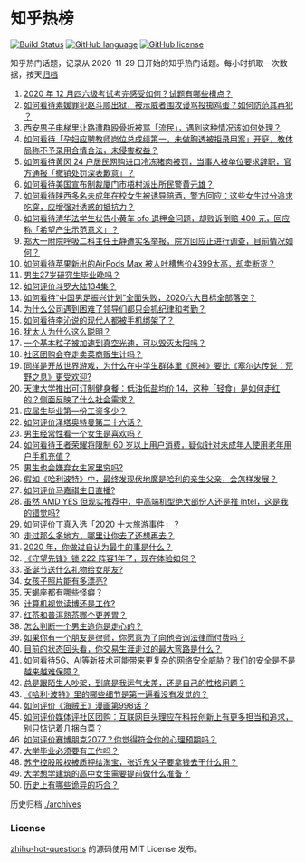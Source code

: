# 知乎热榜
[![Build Status](https://github.com/ToWeLong/zhihu-hot-questions/workflows/CI/badge.svg)](https://github.com/ToWeLong/zhihu-hot-questions/actions)
[![GitHub language](https://img.shields.io/badge/language-golang-orange.svg)](https://golang.org/)
[![GitHub license](https://img.shields.io/github/license/ToWeLong/zhihu-hot-questions)](https://github.com/ToWeLong/zhihu-hot-questions/blob/main/LICENSE)

知乎热门话题，记录从 2020-11-29 日开始的知乎热门话题。每小时抓取一次数据，按天[归档](./archives)

<!-- BEGIN -->

1. [2020 年 12 月四六级考试考完感受如何？试题有哪些槽点？](https://www.zhihu.com/question/434463391)
1. [如何看待素媛罪犯赵斗顺出狱，被示威者围攻谩骂投掷鸡蛋？如何防范其再犯 ？](https://www.zhihu.com/question/434463282)
1. [西安男子电梯里让路遭群殴骨折被骂「流民」，遇到这种情况该如何处理？](https://www.zhihu.com/question/434157259)
1. [如何看待「孕妇应聘教师岗位总成绩第一，未做胸透被拒录用案」开庭，教体局称不予录用合情合法，未侵害权益？](https://www.zhihu.com/question/434376977)
1. [如何看待黄冈 24 户居民网购进口冷冻猪肉被罚，当事人被单位要求辞职，官方通报「撤销处罚深表歉意」？](https://www.zhihu.com/question/434428147)
1. [如何看待美国宣布制裁厦门市梧村派出所民警黄元雄？](https://www.zhihu.com/question/434376954)
1. [如何看待陕西多名未成年在校女生被诱导陪酒，警方回应：这些女生过分追求吃穿，应增强对诱惑的抵抗力？](https://www.zhihu.com/question/434326701)
1. [如何看待清华法学生状告小黄车 ofo 退押金问题，却败诉倒赔 400 元，回应称「希望产生示范意义」？](https://www.zhihu.com/question/434207689)
1. [郑大一附院呼吸二科主任王静遭实名举报，院方回应正进行调查，目前情况如何？](https://www.zhihu.com/question/434360025)
1. [如何看待苹果新出的AirPods Max 被人吐槽售价4399太高，却卖断货？](https://www.zhihu.com/question/433995186)
1. [男生27岁研究生毕业晚吗？](https://www.zhihu.com/question/429101715)
1. [如何评价斗罗大陆134集？](https://www.zhihu.com/question/433566197)
1. [如何看待“中国男足振兴计划”全面失败，2020六大目标全部落空？](https://www.zhihu.com/question/434286196)
1. [为什么公司遇到困难了领导们都只会抓纪律和考勤？](https://www.zhihu.com/question/432303634)
1. [如何看待李沁说的现代人都被手机绑架了？](https://www.zhihu.com/question/434357103)
1. [犹太人为什么这么聪明？](https://www.zhihu.com/question/19597316)
1. [一个基本粒子被加速到真空光速，可以毁灭太阳吗？](https://www.zhihu.com/question/429716223)
1. [社区团购会夺走卖菜商贩生计吗？](https://www.zhihu.com/question/432629894)
1. [同样是开放世界游戏，为什么在中学生群体里《原神》要比《塞尔达传说：荒野之息》更受欢迎?](https://www.zhihu.com/question/431797416)
1. [天津大学推出可订制健身餐：低油低盐均价 14，这种「轻食」是如何走红的？侧面反映了什么社会需求？](https://www.zhihu.com/question/434298211)
1. [应届生毕业第一份工资多少？](https://www.zhihu.com/question/344657217)
1. [如何评价泽塔奥特曼第二十六话？](https://www.zhihu.com/question/434459478)
1. [男生经常性看一个女生是喜欢吗？](https://www.zhihu.com/question/430158905)
1. [如何看待王者荣耀将限制 60 岁以上用户消费，疑似针对未成年人使用老年用户手机充值？](https://www.zhihu.com/question/434375221)
1. [男生也会嫌弃女生家里穷吗?](https://www.zhihu.com/question/372689929)
1. [假如《哈利波特》中，最终发现伏地魔是哈利的亲生父亲，会怎样发展？](https://www.zhihu.com/question/433010436)
1. [如何评价马嘉祺生日直播?](https://www.zhihu.com/question/434438599)
1. [虽然 AMD YES 但现实推荐中，中高端机型绝大部份人还是推 Intel，这是我的错觉吗?](https://www.zhihu.com/question/433988855)
1. [如何评价丁真入选「2020 十大旅游事件」？](https://www.zhihu.com/question/432865302)
1. [走过那么多地方，哪里让你去了还想再去？](https://www.zhihu.com/question/430419076)
1. [2020 年，你做过自认为最牛的事是什么？](https://www.zhihu.com/question/434477500)
1. [《守望先锋》锁 222 阵容1年了，现在体验如何？](https://www.zhihu.com/question/432735232)
1. [圣诞节送什么礼物给女朋友?](https://www.zhihu.com/question/361215733)
1. [女孩子照片能有多漂亮?](https://www.zhihu.com/question/326533306)
1. [天蝎座都有哪些怪癖？](https://www.zhihu.com/question/343302007)
1. [计算机视觉读博还是工作?](https://www.zhihu.com/question/418370837)
1. [红茶和普洱熟茶哪个更养胃？](https://www.zhihu.com/question/425253600)
1. [怎么判断一个男生追你是走心的？](https://www.zhihu.com/question/307685355)
1. [如果你有一个朋友是律师，你愿意为了向他咨询法律而付费吗？](https://www.zhihu.com/question/427198016)
1. [目前的状态回头看，你交易生涯走过的最大弯路是什么？](https://www.zhihu.com/question/433145430)
1. [如何看待5G、AI等新技术可能带来更复杂的网络安全威胁？我们的安全是不是越来越难保障？](https://www.zhihu.com/question/434369444)
1. [总是跟陌生人吵架，到底是我运气太差，还是自己的性格问题？](https://www.zhihu.com/question/65305237)
1. [《哈利·波特》里的哪些细节是第一遍看没有发觉的？](https://www.zhihu.com/question/363300351)
1. [如何评价《海贼王》漫画第998话？](https://www.zhihu.com/question/433948956)
1. [如何评价媒体评社区团购：互联网巨头理应在科技创新上有更多担当和追求，别只惦记着几捆白菜？](https://www.zhihu.com/question/434417447)
1. [如何评价赛博朋克2077？你觉得符合你的心理预期吗？](https://www.zhihu.com/question/434130592)
1. [大学毕业必须要有工作吗？](https://www.zhihu.com/question/433356409)
1. [苏宁控股股权被质押给淘宝，张近东父子要拿钱去干什么用？](https://www.zhihu.com/question/434284314)
1. [大学想学建筑的高中女生需要提前做什么准备？](https://www.zhihu.com/question/419447386)
1. [历史上有哪些诡异的巧合？](https://www.zhihu.com/question/267529330)

<!-- END -->

历史归档 [./archives](./archives)


### License
[zhihu-hot-questions](https://github.com/towelong/zhihu-hot-questions) 的源码使用 MIT License 发布。